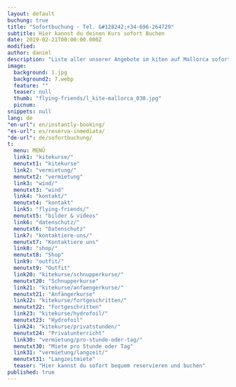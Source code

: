 ```yaml
---
layout: default
buchung: true
title: "Sofortbuchung - Tel. &#128242;+34-696-264729"
subtitle: Hier kannst du deinen Kurs sofort Buchen
date: 2019-02-21T00:00:00.000Z
modified: 
author: daniel
description: "Liste aller unserer Angebote im kiten auf Mallorca sofort buchbar: Kurse Anfänger und Fortgeschritten, Foilen, Materialmiete, Gutscheine"
image: 
  background: 1.jpg
  background2: 7.webp
  feature: ""
  teaser: null
  thumb: "flying-friends/l_kite-mallorca_038.jpg"
  picnum: 
snippets: null
lang: de
"en-url": en/instantly-booking/
"es-url": es/reserva-inmediata/
"de-url": de/sofortbuchung/
t: 
  menu: MENÜ
  link1: "kitekurse/"
  menutxt1: "kitekurse"
  link2: "vermietung/"
  menutxt2: "vermietung"
  link3: "wind/"
  menutxt3: "wind"
  link4: "kontakt/"
  menutxt4: "kontakt"
  link5: "flying-friends/"
  menutxt5: "bilder & videos"
  link6: "datenschutz/"
  menutxt6: "Datenschutz"
  link7: "kontaktiere-uns/"
  menutxt7: "Kontaktiere uns"
  link8: "shop/"
  menutxt8: "Shop"
  link9: "outfit/"
  menutxt9: "Outfit"
  link20: "kitekurse/schnupperkurse/"
  menutxt20: "Schnupperkurse"
  link21: "kitekurse/anfaengerkurse/"
  menutxt21: "Anfängerkurse"
  link22: "kitekurse/fortgeschritten/"
  menutxt22: "Fortgeschritten"
  link23: "kitekurse/hydrofoil/"
  menutxt23: "Hydrofoil"
  link24: "kitekurse/privatstunden/"
  menutxt24: "Privatunterricht"
  link30: "vermietung/pro-stunde-oder-tag/"
  menutxt30: "Miete pro Stunde oder Tag"
  link31: "vermietung/langzeit/"
  menutxt31: "Langzeitmiete"
  teaser: "Hier kannst du sofort bequem reservieren und buchen"
published: true
---
```


<div id="bookingKitContainer"></div>
<script src="https://eu5.bookingkit.de/bkscript.js.php?cw=a977af9f0a388f04a1c4c4a4396a21d7&lang=de"></script>
<noscript>
  
</noscript>